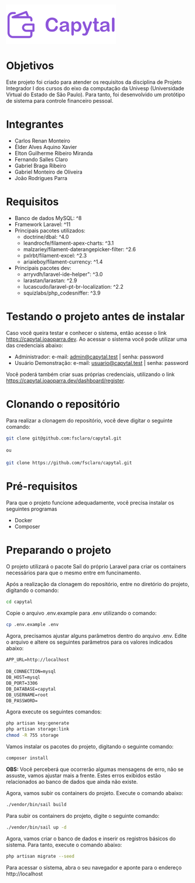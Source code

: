 <img src="doc/logo-capytal.png" style="width: 300px; align-items: center; justify-content:center;">

# Objetivos

Este projeto foi criado para atender os requisitos da disciplina de Projeto Integrador I dos cursos do eixo da computação da Univesp (Universidade Virtual do Estado de São Paulo). Para tanto, foi desenvolvido um protótipo de sistema para controle financeiro pessoal.

# Integrantes

* Carlos Renan Monteiro
* Élder Alves Aquino Xavier
* Elton Guilherme Ribeiro Miranda
* Fernando Salles Claro
* Gabriel Braga Ribeiro
* Gabriel Monteiro de Oliveira
* João Rodrigues Parra

# Requisitos

* Banco de dados MySQL: ^8
* Framework Laravel: ^11
* Principais pacotes utilizados:
  * doctrine/dbal: ^4.0
  * leandrocfe/filament-apex-charts: ^3.1
  * malzariey/filament-daterangepicker-filter: ^2.6
  * pxlrbt/filament-excel: ^2.3
  * ariaieboy/filament-currency: ^1.4
* Principais pacotes dev:
  * arryvdh/laravel-ide-helper": ^3.0
  * larastan/larastan: ^2.9
  * lucascudo/laravel-pt-br-localization: ^2.2
  * squizlabs/php_codesniffer: ^3.9

# Testando o projeto antes de instalar

Caso você queira testar e conhecer o sistema, então acesse o link https://capytal.joaoparra.dev.
Ao acessar o sistema você pode utilizar uma das credenciais abaixo:

* Administrador: e-mail: admin@capytal.test | senha: password
* Usuário Demonstração: e-mail: usuario@capytal.test | senha: password

Você poderá também criar suas próprias credenciais, utilizando o link https://capytal.joaoparra.dev/dashboard/register.

# Clonando o repositório

Para realizar a clonagem do repositório, você deve digitar o seguinte comando:

```bash
git clone git@github.com:fsclaro/capytal.git

ou

git clone https://github.com/fsclaro/capytal.git
```

# Pré-requisitos

Para que o projeto funcione adequadamente, você precisa instalar os seguintes programas

* Docker
* Composer

# Preparando o projeto

O projeto utilizará o pacote Sail do próprio Laravel para criar os containers necessários para que o mesmo entre em funcinamento.

Após a realização da clonagem do repositório, entre no diretório do projeto, digitando o comando:

```bash
cd capytal
```

Copie o arquivo .env.example para .env utilizando o comando:

```bash
cp .env.example .env
```

Agora, precisamos ajustar alguns parâmetros dentro do arquivo .env. Edite o arquivo e altere os seguintes parâmetros para os valores indicados abaixo:

```env
APP_URL=http://localhost

DB_CONNECTION=mysql
DB_HOST=mysql
DB_PORT=3306
DB_DATABASE=capytal
DB_USERNAME=root
DB_PASSWORD=
```

Agora execute os seguintes comandos:

```bash
php artisan key:generate
php artisan storage:link
chmod -R 755 storage
```

Vamos instalar os pacotes do projeto, digitando o seguinte comando:

```bash
composer install
```
**OBS:** Você perceberá que ocorrerão algumas mensagens de erro, não se assuste, vamos ajustar mais a frente. Estes erros exibidos estão relacionados ao banco de dados que ainda não existe.

Agora, vamos subir os containers do projeto. Execute o comando abaixo:

```bash
./vendor/bin/sail build
```
Para subir os containers do projeto, digite o seguinte comando:

```bash
./vendor/bin/sail up -d
```

Agora, vamos criar o banco de dados e inserir os registros básicos do sistema. Para tanto, execute o comando abaixo:

```bash
php artisan migrate --seed
```
Para acessar o sistema, abra o seu navegador e aponte para o endereço http://localhost

